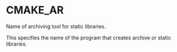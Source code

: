   

# CMAKE_AR  
Name of archiving tool for static libraries.  

This specifies the name of the program that creates archive or static
libraries.  

